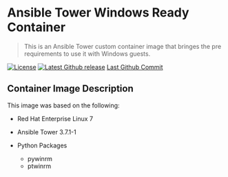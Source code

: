 # Ansible Tower Windows Ready Container 
> This is an Ansible Tower custom container image that bringes the pre requirements to use it with Windows guests.

[![License](http://img.shields.io/:license-mit-blue.svg?style=flat-square)](http://badges.mit-license.org)
[![Latest Github release](https://img.shields.io/badge/release-v1.0-brightgreen)](https://github.com/abass0/winrm-tower/releases)
[Last Github Commit](https://img.shields.io/github/last-commit/abass0/winrm-tower/master?style=plastic)


## Container Image Description

This image was based on the following:

  * Red Hat Enterprise Linux 7
  
  * Ansible Tower 3.7.1-1
  
  * Python Packages
    * pywinrm
    * ptwinrm




